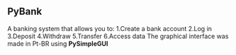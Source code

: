 PyBank 
---
A banking system that allows you to:
1.Create a bank account
2.Log in
3.Deposit
4.Withdraw
5.Transfer
6.Access data 
The graphical interface was made in Pt-BR using __PySimpleGUI__